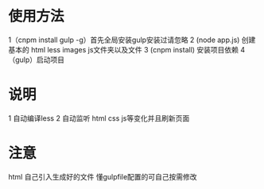 # 使用方法
1（cnpm install gulp -g）首先全局安装gulp安装过请忽略
2 (node app.js)  创建基本的 html less images js文件夹以及文件
3 (cnpm install) 安装项目依赖
4（gulp）启动项目

# 说明
1 自动编译less 
2 自动监听 html css js等变化并且刷新页面

# 注意
  html 自己引入生成好的文件 懂gulpfile配置的可自己按需修改
